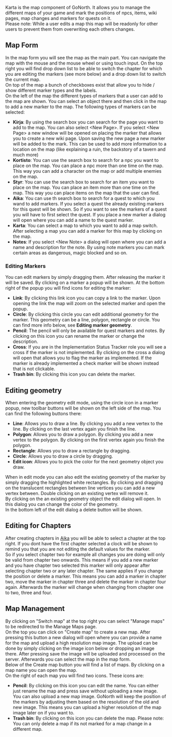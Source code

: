 Karta is the map component of GoNorth. It allows you to manage the different maps of your game and mark the positions of npcs, items, wiki pages, map changes and markers for quests on it.  
Please note: While a user edits a map this map will be readonly for other users to prevent them from overwriting each others changes.

## Map Form
In the map form you will see the map as the main part. You can navigate the map with the mouse and the mouse wheel or using touch input. On the top right you will find drop down list to be able to switch the chapter for which you are editing the markers (see more below) and a drop down list to switch the current map.  
On top of the map a bunch of checkboxes exist that allow you to hide / show different marker types and the labels.  
On the left of the map the different types of markers that a user can add to the map are shown. You can select an object there and then click in the map to add a new marker to the map. The following types of markers can be selected:
 * **Kirja**: By using the search box you can search for the page you want to add to the map. You can also select &lt;New Page&gt;. If you select &lt;New Page&gt; a new window will be opened on placing the marker that allows you to create a new wiki page. Upon saving the new page a new marker will be added to the mark. This can be used to add more information to a location on the map (like explaining a ruin, the backstory of a tavern and much more)
 * **Kortisto**: You can use the search box to search for a npc you want to place on the map. You can place a npc more than one time on the map. This way you can add a character on the map or add multiple enemies on the map.
 * **Styr**: You can use the search box to search for an item you want to place on the map. You can place an item more than one time on the map. This way you can place items on the map that the user can find.
 * **Aika**: You can use th search box to search for a quest to which you wand to add markers. If you select a quest the already existing markers for this quest will be shown. So if you want to see the markers of a quest you will have to first select the quest. If you place a new marker a dialog will open where you can add a name to the quest marker.
 * **Karta**: You can select a map to which you want to add a map switch. After selecting a map you can add a marker for this map by clicking on the map.
 * **Notes**: If you select &lt;New Note&gt; a dialog will open where you can add a name and description for the note. By using note markers you can mark certain areas as dangerous, magic blocked and so on.

### Editing Markers
You can edit markers by simply dragging them. After releasing the marker it will be saved. By clicking on a marker a popup will be shown. At the bottom right of the popup you will find icons for editing the marker:
 * **Link**: By clicking this link icon you can copy a link to the marker. Upon opening the link the map will zoom on the selected marker and open the popup.
 * **Circle**: By clicking this circle you can edit additional geometry for the marker. This geometry can be a line, polygon, rectangle or circle. You can find more info below, see **Editing marker geometry**.
 * **Pencil**: The pencil will only be available for quest markers and notes. By clicking on this icon you can rename the marker or change the description.
 * **Cross**: If you are in the Implementation Status Tracker role you will see a cross if the marker is not implemented. By clicking on the cross a dialog will open that allows you to flag the marker as implemented. If the marker is already implemented a check marker will be shown instead that is not clickable.
 * **Trash bin**: By clicking this icon you can delete the marker.

## Editing geometry
When entering the geometry edit mode, using the circle icon in a marker popup, new toolbar buttons will be shown on the left side of the map. You can find the following buttons there:
 * **Line**: Allows you to draw a line. By clicking you add a new vertex to the line. By clicking on the last vertex again you finish the line.
 * **Polygon**: Allows you to draw a polygon. By clicking you add a new vertex to the polygon. By clicking on the first vertex again you finish the polygon.
 * **Rectangle**: Allows you to draw a rectangle by dragging.
 * **Circle**: Allows you to draw a circle by dragging.
 * **Edit icon**: Allows you to pick the color for the next geometry object you draw.

When in edit mode you can also edit the existing geometry of the marker by simply dragging the highlighted white rectangles. By clicking and dragging on the translucent rectangles between line vertices you can add a new vertex between. Double clicking on an existing vertex will remove it.  
By clicking on the an existing geometry object the edit dialog will open. In this dialog you can change the color of the geometry.  
In the bottom left of the edit dialog a delete button will be shown.

## Editing for Chapters
After creating chapters in [Aika](/steffendx/GoNorth/wiki/Aika) you will be able to select a chapter at the top right. If you dont have the first chapter selected a clock will be shown to remind you that you are not editing the default values for the marker.  
So if you select chapter two for example all changes you are doing will only be valid from chapter two onwards. This means if you add a new marker and you have chapter two selected this marker will only appear after selecting chapter two or any later chapter. The same applies if you change the position or delete a marker. This means you can add a marker in chapter two, move the marker in chapter three and delete the marker in chapter four again. Afterwards the marker will change when changing from chapter one to two, three and four.

## Map Management
By clicking on "Switch map" at the top right you can select "Manage maps" to be redirected to the Manage Maps page.  
On the top you can click on "Create map" to create a new map. After pressing this button a new dialog will open where you can provide a name for the map and upload a high resolution map image. The upload can be done by simply clicking on the image icon below or dropping an image there. After pressing save the image will be uploaded and processed on the server. Afterwards you can select the map in the map form.  
Below of the Create map button you will find a list of maps. By clicking on a map name you can open the map.   
On the right of each map you will find two icons. These icons are:
 * **Pencil**: By clicking on this icon you can edit the name. You can either just rename the map and press save without uploading a new image. You can also upload a new map image. GoNorth will keep the position of the markers by adjusting them based on the resolution of the old and new image. This means you can upload a higher resolution of the map image later on if you want to.  
 * **Trash bin**: By clicking on this icon you can delete the map. Please note: You can only delete a map if its not marked for a map change in a different map.